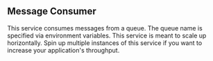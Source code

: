 ## Message Consumer

This service consumes messages from a queue. The queue name is specified via environment variables.
This service is meant to scale up horizontally. Spin up multiple instances of this service if you want to increase
your application's throughput.